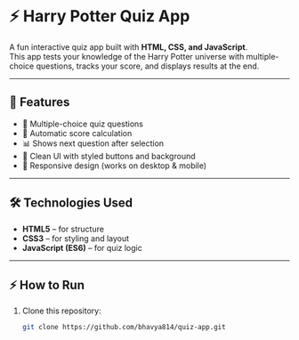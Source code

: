 # ⚡ Harry Potter Quiz App  

A fun interactive quiz app built with **HTML, CSS, and JavaScript**.  
This app tests your knowledge of the Harry Potter universe with multiple-choice questions, tracks your score, and displays results at the end.  

---

## 🚀 Features  
- 🎯 Multiple-choice quiz questions  
- 🧮 Automatic score calculation  
- 📊 Shows next question after selection  
- 🎨 Clean UI with styled buttons and background  
- 📱 Responsive design (works on desktop & mobile)  

---

## 🛠️ Technologies Used  
- **HTML5** – for structure  
- **CSS3** – for styling and layout  
- **JavaScript (ES6)** – for quiz logic  

---

## ⚡ How to Run  
1. Clone this repository:  
   ```bash
   git clone https://github.com/bhavya814/quiz-app.git
